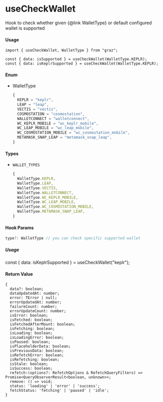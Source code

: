 # useCheckWallet

Hook to check whether given {@link WalletType} or default configured wallet is supported

#### Usage

```tsx
import { useCheckWallet, WalletType } from "graz";

const { data: isSupported } = useCheckWallet(WalletType.KEPLR);
const { data: isKeplrSupported } = useCheckWallet(WalletType.KEPLR);
```

#### Enum

- WalletType
  ```ts
  {
    KEPLR = "keplr",
    LEAP = "leap",
    VECTIS = "vectis",
    COSMOSTATION = "cosmostation",
    WALLETCONNECT = "walletconnect",
    WC_KEPLR_MOBILE = "wc_keplr_mobile",
    WC_LEAP_MOBILE = "wc_leap_mobile",
    WC_COSMOSTATION_MOBILE = "wc_cosmostation_mobile",
    METAMASK_SNAP_LEAP = "metamask_snap_leap",
  }
  ```

#### Types

- `WALLET_TYPES`
  ```ts
  {
    WalletType.KEPLR,
    WalletType.LEAP,
    WalletTyoe.VECTIS,
    WalletTyoe.WALLETCONNECT,
    WalletTyoe.WC_KEPLR_MOBILE,
    WalletTyoe.WC_LEAP_MOBILE,
    WalletTyoe.WC_COSMOSTATION_MOBILE,
    WalletTyoe.METAMASK_SNAP_LEAP,
  }
  ```

#### Hook Params

```ts
type?: WalletType // you can check specific supported wallet
```

##### Usage

const { data: isKeplrSupported } = useCheckWallet("keplr");

#### Return Value

```tsx
{
  data?: boolean;
  dataUpdatedAt: number;
  error: TError | null;
  errorUpdatedAt: number;
  failureCount: number;
  errorUpdateCount: number;
  isError: boolean;
  isFetched: boolean;
  isFetchedAfterMount: boolean;
  isFetching: boolean;
  isLoading: boolean;
  isLoadingError: boolean;
  isPaused: boolean;
  isPlaceholderData: boolean;
  isPreviousData: boolean;
  isRefetchError: boolean;
  isRefetching: boolean;
  isStale: boolean;
  isSuccess: boolean;
  refetch:(options?: RefetchOptions & RefetchQueryFilters) => Promise<QueryObserverResult<boolean, unknown>>;
  remove: () => void;
  status: 'loading' | 'error' | 'success';
  fetchStatus: 'fetching' | 'paused' | 'idle';
}
```
